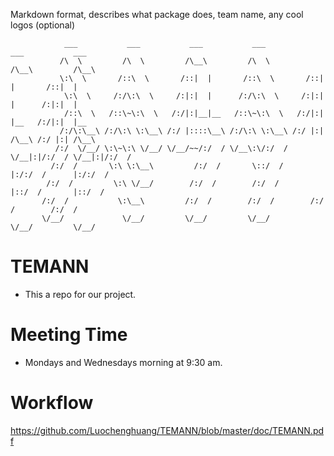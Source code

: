 Markdown format, describes what package does, team name, any cool logos (optional)

                ___           ___           ___           ___           ___           ___     
               /\  \         /\  \         /\__\         /\  \         /\__\         /\__\    
               \:\  \       /::\  \       /::|  |       /::\  \       /::|  |       /::|  |   
                \:\  \     /:/\:\  \     /:|:|  |      /:/\:\  \     /:|:|  |      /:|:|  |   
                /::\  \   /::\~\:\  \   /:/|:|__|__   /::\~\:\  \   /:/|:|  |__   /:/|:|  |__ 
               /:/\:\__\ /:/\:\ \:\__\ /:/ |::::\__\ /:/\:\ \:\__\ /:/ |:| /\__\ /:/ |:| /\__\
              /:/  \/__/ \:\~\:\ \/__/ \/__/~~/:/  / \/__\:\/:/  / \/__|:|/:/  / \/__|:|/:/  /
             /:/  /       \:\ \:\__\         /:/  /       \::/  /      |:/:/  /      |:/:/  / 
            /:/  /         \:\ \/__/        /:/  /        /:/  /       |::/  /       |::/  /  
           /:/  /           \:\__\         /:/  /        /:/  /        /:/  /        /:/  /   
           \/__/             \/__/         \/__/         \/__/         \/__/         \/__/    
                   
# TEMANN
* This a repo for our project.

# Meeting Time
* Mondays and Wednesdays morning at 9:30 am.

# Workflow

https://github.com/Luochenghuang/TEMANN/blob/master/doc/TEMANN.pdf



